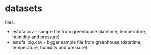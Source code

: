 # datasets

files:
* estufa.csv - sample file from greenhouse (datetime, temperature, humidity and pressure)
* estufa_big.csv - bigger sample file from greenhouse (datetime, temperature, humidity and pressure)

